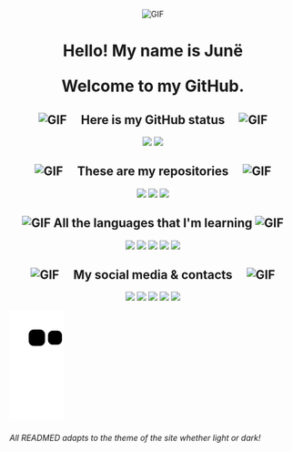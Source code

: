 <p align="center" ><img src="https://github.com/junesilva/junesilva/assets/120217845/aa0c5422-a30b-4ee3-83a2-4a108717049d" alt="GIF" width="380" height="220"></p>
<h1 align="center">
    <p>Hello! My name is Junë</p>
    <p>Welcome to my GitHub.</p>
  </h1>
 
<h2 align="center">
    <img src="https://github.com/junesilva/junesilva/assets/120217845/955bd77b-7921-4dd0-983e-9437c7a5c50b" alt="GIF" width="25" height="25" hspace="20">
    Here is my GitHub status
    <img src="https://github.com/junesilva/junesilva/assets/120217845/955bd77b-7921-4dd0-983e-9437c7a5c50b" alt="GIF" width="25" height="25" hspace="20">
  </h2>
    
<div align="center">
    <img height="195em" src="https://github-readme-stats.vercel.app/api?username=junesilva&count_private=true&include_all_commits=true&show_icons=true&theme=aura_dark&hide_border=false&show_owner=true"/>
    <img height="195em" src="https://github-readme-stats.vercel.app/api/top-langs/?username=junesilva&theme=aura_dark&hide_border=false&&layout=compact"/>
  </a>
</div>

<h2 align=center>
    <img src="https://github.com/junesilva/junesilva/assets/120217845/936d7e5d-c292-40e6-81fb-c60a20d160ca" alt="GIF" width="25" height="25" hspace="20">
    These are my repositories
    <img src="https://github.com/junesilva/junesilva/assets/120217845/936d7e5d-c292-40e6-81fb-c60a20d160ca" alt="GIF" width="25" height="25" hspace="20">
  </h2>

<div align="center">
    <img height="140em" src="https://github-readme-stats.vercel.app/api/pin/?username=junesilva&repo=Donham-bot-rpg&theme=aura_dark&description#gh-dark-mode-only"/>
    <img height="140em" src="https://github-readme-stats.vercel.app/api/pin/?username=junesilva&repo=junesilva&theme=aura_dark&description#gh-dark-mode-only"/>
    <img height="140em" src="https://github-readme-stats.vercel.app/api/pin/?username=junesilva&repo=CNPJ-search&theme=aura_dark&description#gh-dark-mode-only"/>
</div>

<h2 align="center">
    <img src="https://github.com/junesilva/junesilva/assets/120217845/30a31f90-e3f8-44a3-8279-c5ab2bc09580" alt="GIF" width="65" height="65">
    All the languages that I'm learning
    <img src="https://github.com/junesilva/junesilva/assets/120217845/30a31f90-e3f8-44a3-8279-c5ab2bc09580" alt="GIF" width="65" height="65">
   </h2>

<div align="center">
    <a><img height= "40" src= "https://img.shields.io/badge/Python-14354C?style=for-the-badge&logo=python&logoColor=white"></a>
    <a><img height= "40" src= "https://img.shields.io/badge/JavaScript-F7DF1E?style=for-the-badge&logo=javascript&logoColor=black"></a>
    <a><img height= "40" src= "https://img.shields.io/badge/HTML5-E34F26?style=for-the-badge&logo=html5&logoColor=white"></a>
    <a><img height= "40" src= "https://img.shields.io/badge/C-00599C?style=for-the-badge&logo=c&logoColor=white"></a>
    <a><img height= "40" src= "https://img.shields.io/badge/React-20232A?style=for-the-badge&logo=react&logoColor=61DAFB"></a>
</div>
        
<h2 align="center">
    <img src="https://github.com/junesilva/junesilva/assets/120217845/35f16b1e-5524-4841-94c6-0d36c29925f9" alt="GIF" width="25" height="25" hspace="20">
    My social media & contacts
    <img src="https://github.com/junesilva/junesilva/assets/120217845/35f16b1e-5524-4841-94c6-0d36c29925f9" alt="GIF" width="25" height="25" hspace="20">
  </h2>

<div align="center">
    <a href = "https://github.com/junesilva"><img height= "40" src= "https://img.shields.io/badge/GitHub-100000?style=for-the-badge&logo=github&logoColor=white"></a>
    <a href = "https://www.linkedin.com/in/fepsjr/"><img height= "40" src= "https://img.shields.io/badge/LinkedIn-0077B5?style=for-the-badge&logo=linkedin&logoColor=white"></a>
    <a href = "https://twitter.com/fepsjr"><img height= "40" src= "https://img.shields.io/badge/Twitter-1DA1F2?style=for-the-badge&logo=twitter&logoColor=white"></a>
    <a href = "https://instagram.com/fepsjr"><img height= "40" src= "https://img.shields.io/badge/Instagram-E4405F?style=for-the-badge&logo=instagram&logoColor=white"></a>
    <a href = "https://contate.me/junesilva"><img height= "40" src= "https://img.shields.io/badge/WhatsApp-25D366?style=for-the-badge&logo=whatsapp&logoColor=white"></a>
</div>

![snake gif](https://github.com/junesilva/junesilva/blob/output/github-contribution-grid-snake.svg)

<h6>All READMED adapts to the theme of the site whether light or dark!</h6>
